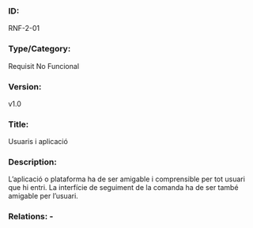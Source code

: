 ### ID:
RNF-2-01
### Type/Category:
Requisit No Funcional
### Version:
v1.0
### Title:
Usuaris i aplicació
### Description:
L’aplicació o plataforma ha de ser amigable i comprensible per tot usuari que hi entri. La interfície de seguiment de la comanda ha de ser també amigable per l’usuari.
### Relations: -
